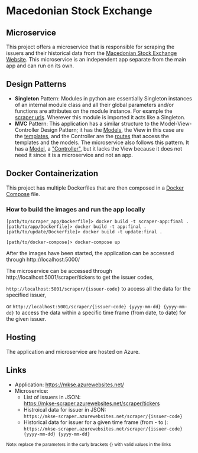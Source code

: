 # Macedonian Stock Exchange
## Microservice

This project offers a microservice that is responsible for scraping the issuers and their historical data from the [Macedonian Stock Exchange Website](https://www.mse.mk/en/stats/symbolhistory/ADIN). This microservice is an independent app separate from the main app and can run on its own. 

## Design Patterns

- **Singleton** Pattern: Modules in python are essentially Singleton instances of an internal module class and all their global parameters and/or functions are attributes on the module instance. For example the [scraper urls](app/models/sqlite/scraper_urls.py). Wherever this module is imported it acts like a Singleton.
- **MVC** Pattern: This application has a similar structure to the Model-View-Controller Design Pattern; it has the [Models](app/models), the View in this case are the [templates](app/templates), and the Controller are the [routes](app/frontend/routes.py) that access the templates and the models. The microservice also follows this pattern. It has a [Model](scraper_app/model), a ["Controller"](scraper_app/api), but it lacks the View because it does not need it since it is a microservice and not an app.


## Docker Containerization
This project has multiple Dockerfiles that are then composed in a [Docker Compose](docker-compose.yml) file.

### How to build the images and run the app locally
```console
[path/to/scraper_app/Dockerfile]> docker build -t scraper-app:final .
[path/to/app/Dockerfile]> docker build -t app:final .
[path/to/update/Dockerfile]> docker build -t update:final .

[path/to/docker-compose]> docker-compose up
```
After the images have been started, the application can be accessed through http://localhost:5000/

The microservice can be accessed through http://localhost:5001/scraper/tickers to get the issuer codes,

`http://localhost:5001/scraper/{issuer-code}` to access all the data for the specified issuer, 

or `http://localhost:5001/scraper/{issuer-code} {yyyy-mm-dd} {yyyy-mm-dd}` to access the data within a specific time frame (from date, to date) for the given issuer.

## Hosting
The application and microservice are hosted on Azure.

## Links
- Application: https://mkse.azurewebsites.net/
- Microservice:
  - List of issuers in JSON:<br />
      https://mkse-scraper.azurewebsites.net/scraper/tickers
  - Histroical data for issuer in JSON: <br />
      `https://mkse-scraper.azurewebsites.net/scraper/{issuer-code}`
  - Historical data for issuer for a given time frame (from - to ): <br />
      `https://mkse-scraper.azurewebsites.net/scraper/{issuer-code} {yyyy-mm-dd} {yyyy-mm-dd}`

<sub>Note: replace the parameters in the curly brackets {} with valid values in the links<sub>

